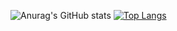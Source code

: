 ![Anurag's GitHub stats](https://github-readme-stats.vercel.app/api?username=ziqinggao&show_icons=true&theme=prussian)
[![Top Langs](https://github-readme-stats.vercel.app/api/top-langs/?username=ziqinggao&layout=compact)](https://github.com/anuraghazra/github-readme-stats)
